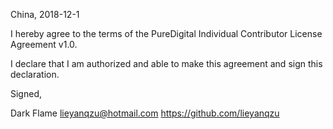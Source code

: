 China, 2018-12-1

I hereby agree to the terms of the PureDigital Individual Contributor License
Agreement v1.0.

I declare that I am authorized and able to make this agreement and sign this
declaration.

Signed,

Dark Flame lieyanqzu@hotmail.com https://github.com/lieyanqzu
